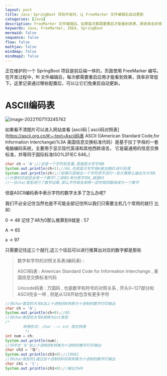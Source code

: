 ```yaml
---
layout: post
title: Java｜SpringBoot 项目开发时，让 FreeMarker 文件编辑后自动更新
categories: [Java]
description: FreeMarker 文件编辑后，如果每次都需要重启才能看到效果，那效率会非常低下。通过一些配置可以让它们自动更新。
keywords: Java, FreeMarker, IDEA, SpringBoot
mermaid: false
sequence: false
flow: false
mathjax: false
mindmap: false
mindmap2: false
---
```

正在维护的一个 SpringBoot 项目是前后端一体的，页面使用 FreeMarker 编写。在开发过程中，ftl 文件编辑后，每次都需要重启应用才能看到效果，效率非常低下。这里记录通过哪些配置后，可以让它们免重启自动更新。

# ASCII编码表

![image-20221107113245742](https://gitee.com/Doukaixin/note_image/raw/master/https://gitee.com/doukaixin/note_image/image-20221107113245742.png)

如果看不清图片可以进入网站查看 [ascii码 | ascii码对照表](https://ascii.org.cn/#:~:text=Ascii码表 ASCII ((American Standard Code,for Information Interchange)%3A 美国信息交换标准代码）是基于拉丁字母的一套电脑编码系统，主要用于显示现代英语和其他西欧语言。 它是最通用的信息交换标准，并等同于国际标准ISO%2FIEC 646。) 

```java
char ch = 'A';//这是一个字符型变量,里面是大写字母A
System.out.println(ch+1);//66,也就是大写字母A被当做65进行处理
System.out.println(ch);//如果只是输出一个字符而不进行一些计算那么输出为大写A
//计算机的底层会用一个数字(二进制)来代表字符A,就是65
//一旦char类型进行了数学运算,那么字符就会按照一定的规则翻译成为一个数字
```

但是ASCII编码表中表示字符的数字太多了怎么办呢?

我们不必全记住当然也是不可能全部记住所以我们只需要主机几个常用的就行 比如:

0 -> 48 记住了48为0那么推算到9就是 : 57

A -> 65

a -> 97

只需要记住这三个就行,这三个往后可以进行推算出对应的数字都是那些

>  数字和字符的对照关系表(编码表) :
>
>  ASCII码表 : American Standard Code for Information Interchange , 美国信息交换标准代码
>
>  Unicode码表 : 万国码 , 也是数字和符号的对照关系 , 开头0~127部分和ASCII完全一样 , 但是从128开始包含有更多字符

```java
//将char类型的大写A加上十进制的0转换为十进制的数字打印输出
char ch = 'A';
System.out.println(ch+0);//65
//将char类型的大写A转换为int类型
/*
        转换形式: char --> int 隐式转换
         */
int num = ch;
System.out.println(num);
//将中文'与'加上十进制的0转换为十进制的数字打印输出
char ch3 = '与';
System.out.println(ch3+0);//19982
//将char类型的1通过加十进制的0将其转换为十进制的数字打输出
char ch1 = '1';
System.out.println(ch1+0);//输出为49
```

